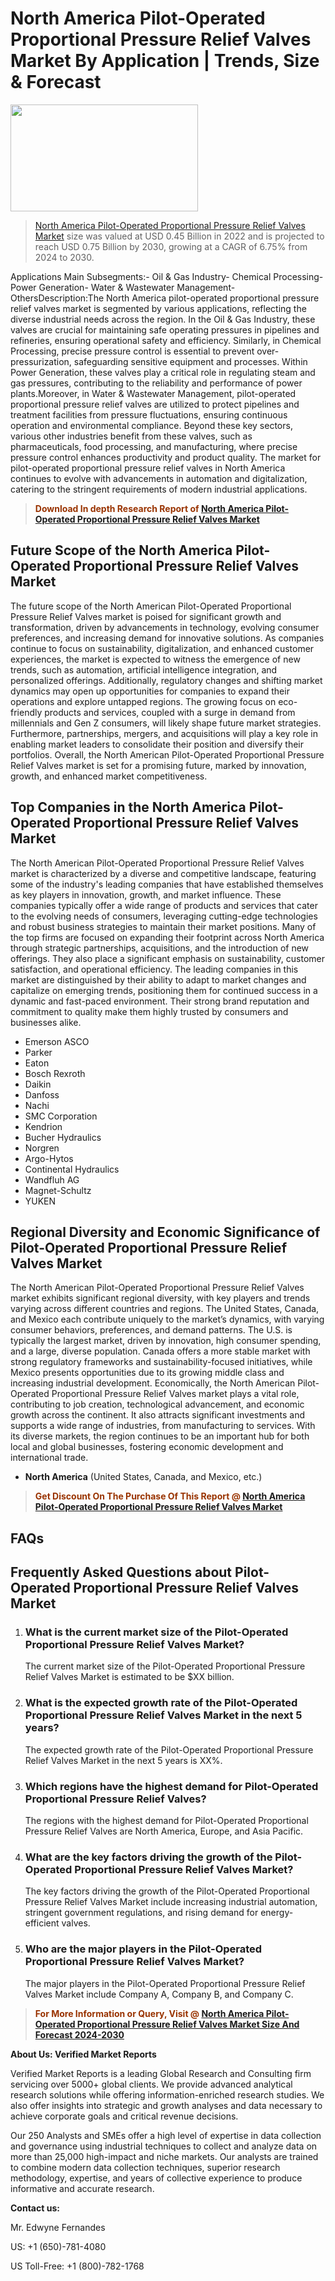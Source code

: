 <p><h1>North America Pilot-Operated Proportional Pressure Relief Valves Market By Application | Trends, Size & Forecast</h1><p><img class="aligncenter size-medium wp-image-105565" src="https://ffe5etoiles.com/wp-content/uploads/2025/01/MST7-300x171.png" alt="" width="300" height="171" /></p><blockquote><p><a href="https://www.verifiedmarketreports.com/download-sample/?rid=364288&utm_source=Github-NA&utm_medium=389" target="_blank">North America Pilot-Operated Proportional Pressure Relief Valves Market</a> size was valued at USD 0.45 Billion in 2022 and is projected to reach USD 0.75 Billion by 2030, growing at a CAGR of 6.75% from 2024 to 2030.</p></blockquote>Applications Main Subsegments:- Oil & Gas Industry- Chemical Processing- Power Generation- Water & Wastewater Management- OthersDescription:The North America pilot-operated proportional pressure relief valves market is segmented by various applications, reflecting the diverse industrial needs across the region. In the Oil & Gas Industry, these valves are crucial for maintaining safe operating pressures in pipelines and refineries, ensuring operational safety and efficiency. Similarly, in Chemical Processing, precise pressure control is essential to prevent over-pressurization, safeguarding sensitive equipment and processes. Within Power Generation, these valves play a critical role in regulating steam and gas pressures, contributing to the reliability and performance of power plants.Moreover, in Water & Wastewater Management, pilot-operated proportional pressure relief valves are utilized to protect pipelines and treatment facilities from pressure fluctuations, ensuring continuous operation and environmental compliance. Beyond these key sectors, various other industries benefit from these valves, such as pharmaceuticals, food processing, and manufacturing, where precise pressure control enhances productivity and product quality. The market for pilot-operated proportional pressure relief valves in North America continues to evolve with advancements in automation and digitalization, catering to the stringent requirements of modern industrial applications.</p><blockquote><p><span style="color: #993300;"><strong>Download In depth Research Report of <a href="https://www.verifiedmarketreports.com/download-sample/?rid=364288&utm_source=Github-NA&utm_medium=389">North America Pilot-Operated Proportional Pressure Relief Valves Market</a></strong></span></p></blockquote><h2>Future Scope of the North America Pilot-Operated Proportional Pressure Relief Valves Market</h2><p>The future scope of the North American Pilot-Operated Proportional Pressure Relief Valves market is poised for significant growth and transformation, driven by advancements in technology, evolving consumer preferences, and increasing demand for innovative solutions. As companies continue to focus on sustainability, digitalization, and enhanced customer experiences, the market is expected to witness the emergence of new trends, such as automation, artificial intelligence integration, and personalized offerings. Additionally, regulatory changes and shifting market dynamics may open up opportunities for companies to expand their operations and explore untapped regions. The growing focus on eco-friendly products and services, coupled with a surge in demand from millennials and Gen Z consumers, will likely shape future market strategies. Furthermore, partnerships, mergers, and acquisitions will play a key role in enabling market leaders to consolidate their position and diversify their portfolios. Overall, the North American Pilot-Operated Proportional Pressure Relief Valves market is set for a promising future, marked by innovation, growth, and enhanced market competitiveness.</p><h2>Top Companies in the North America Pilot-Operated Proportional Pressure Relief Valves Market</h2><p>The North American Pilot-Operated Proportional Pressure Relief Valves market is characterized by a diverse and competitive landscape, featuring some of the industry's leading companies that have established themselves as key players in innovation, growth, and market influence. These companies typically offer a wide range of products and services that cater to the evolving needs of consumers, leveraging cutting-edge technologies and robust business strategies to maintain their market positions. Many of the top firms are focused on expanding their footprint across North America through strategic partnerships, acquisitions, and the introduction of new offerings. They also place a significant emphasis on sustainability, customer satisfaction, and operational efficiency. The leading companies in this market are distinguished by their ability to adapt to market changes and capitalize on emerging trends, positioning them for continued success in a dynamic and fast-paced environment. Their strong brand reputation and commitment to quality make them highly trusted by consumers and businesses alike.</p><p><ul><li>Emerson ASCO </li><li> Parker </li><li> Eaton </li><li> Bosch Rexroth </li><li> Daikin </li><li> Danfoss </li><li> Nachi </li><li> SMC Corporation </li><li> Kendrion </li><li> Bucher Hydraulics </li><li> Norgren </li><li> Argo-Hytos </li><li> Continental Hydraulics </li><li> Wandfluh AG </li><li> Magnet-Schultz </li><li> YUKEN</li></ul></p><h2>Regional Diversity and Economic Significance of Pilot-Operated Proportional Pressure Relief Valves Market</h2><p>The North American Pilot-Operated Proportional Pressure Relief Valves market exhibits significant regional diversity, with key players and trends varying across different countries and regions. The United States, Canada, and Mexico each contribute uniquely to the market’s dynamics, with varying consumer behaviors, preferences, and demand patterns. The U.S. is typically the largest market, driven by innovation, high consumer spending, and a large, diverse population. Canada offers a more stable market with strong regulatory frameworks and sustainability-focused initiatives, while Mexico presents opportunities due to its growing middle class and increasing industrial development. Economically, the North American Pilot-Operated Proportional Pressure Relief Valves market plays a vital role, contributing to job creation, technological advancement, and economic growth across the continent. It also attracts significant investments and supports a wide range of industries, from manufacturing to services. With its diverse markets, the region continues to be an important hub for both local and global businesses, fostering economic development and international trade.</p><ul> <li><strong>North America</strong> (United States, Canada, and Mexico, etc.)</li></ul><blockquote><p><span style="color: #993300;"><strong>Get Discount On The Purchase Of This Report @ <a href="https://www.verifiedmarketreports.com/ask-for-discount/?rid=364288&utm_source=Github-NA&utm_medium=389">North America Pilot-Operated Proportional Pressure Relief Valves Market</a></strong></span></p></blockquote><h2>FAQs</h2><p><h2>Frequently Asked Questions about Pilot-Operated Proportional Pressure Relief Valves Market</h1><ol> <li> <h3>What is the current market size of the Pilot-Operated Proportional Pressure Relief Valves Market?</div><div></h3> <p>The current market size of the Pilot-Operated Proportional Pressure Relief Valves Market is estimated to be $XX billion.</p> </li> <li> <h3>What is the expected growth rate of the Pilot-Operated Proportional Pressure Relief Valves Market in the next 5 years?</div><div></h3> <p>The expected growth rate of the Pilot-Operated Proportional Pressure Relief Valves Market in the next 5 years is XX%.</p> </li> <li> <h3>Which regions have the highest demand for Pilot-Operated Proportional Pressure Relief Valves?</div><div></h3> <p>The regions with the highest demand for Pilot-Operated Proportional Pressure Relief Valves are North America, Europe, and Asia Pacific.</p> </li> <li> <h3>What are the key factors driving the growth of the Pilot-Operated Proportional Pressure Relief Valves Market?</div><div></h3> <p>The key factors driving the growth of the Pilot-Operated Proportional Pressure Relief Valves Market include increasing industrial automation, stringent government regulations, and rising demand for energy-efficient valves.</p> </li> <li> <h3>Who are the major players in the Pilot-Operated Proportional Pressure Relief Valves Market?</div><div></h3> <p>The major players in the Pilot-Operated Proportional Pressure Relief Valves Market include Company A, Company B, and Company C.</p> </li></ol></body></html></p><blockquote><p><span style="color: #993300;"><strong>For More Information or Query, Visit @ <a href="https://www.verifiedmarketreports.com/product/pilot-operated-proportional-pressure-relief-valves-market/">North America Pilot-Operated Proportional Pressure Relief Valves Market Size And Forecast 2024-2030</a></strong></span></p></blockquote><p><strong>About Us: Verified Market Reports</strong></p><p>Verified Market Reports is a leading Global Research and Consulting firm servicing over 5000+ global clients. We provide advanced analytical research solutions while offering information-enriched research studies. We also offer insights into strategic and growth analyses and data necessary to achieve corporate goals and critical revenue decisions.</p><p>Our 250 Analysts and SMEs offer a high level of expertise in data collection and governance using industrial techniques to collect and analyze data on more than 25,000 high-impact and niche markets. Our analysts are trained to combine modern data collection techniques, superior research methodology, expertise, and years of collective experience to produce informative and accurate research.</p><p><strong>Contact us:</strong></p><p>Mr. Edwyne Fernandes</p><p>US: +1 (650)-781-4080</p><p>US Toll-Free: +1 (800)-782-1768</p>
